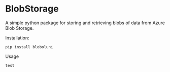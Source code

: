 # BlobStorage
A simple python package for storing and retrieving blobs of data from Azure Blob Storage.

Installation:
````
pip install bloboluni
````

Usage
````
test
````